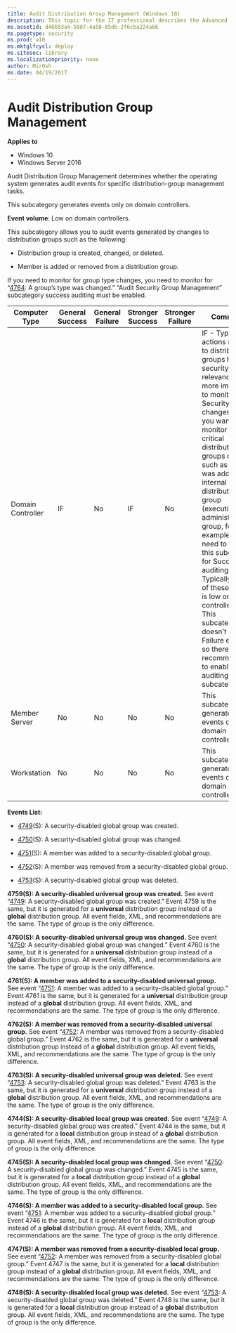 ```yaml
---
title: Audit Distribution Group Management (Windows 10)
description: This topic for the IT professional describes the Advanced Security Audit policy setting, Audit Distribution Group Management, which determines whether the operating system generates audit events for specific distribution-group management tasks.
ms.assetid: d46693a4-5887-4a58-85db-2f6cba224a66
ms.pagetype: security
ms.prod: w10
ms.mktglfcycl: deploy
ms.sitesec: library
ms.localizationpriority: none
author: Mir0sh
ms.date: 04/19/2017
---
```


# Audit Distribution Group Management

**Applies to**
-   Windows 10
-   Windows Server 2016


Audit Distribution Group Management determines whether the operating system generates audit events for specific distribution-group management tasks.

This subcategory generates events only on domain controllers.

**Event volume**: Low on domain controllers.

This subcategory allows you to audit events generated by changes to distribution groups such as the following:

-   Distribution group is created, changed, or deleted.

-   Member is added or removed from a distribution group.

If you need to monitor for group type changes, you need to monitor for “[4764](event-4764.md): A group’s type was changed.” “Audit Security Group Management” subcategory success auditing must be enabled.

| Computer Type     | General Success | General Failure | Stronger Success | Stronger Failure | Comments                                                                                                                                                                                                                                                                                                                                                                                                                                                                                                                                                                                                 |
|-------------------|-----------------|-----------------|------------------|------------------|----------------------------------------------------------------------------------------------------------------------------------------------------------------------------------------------------------------------------------------------------------------------------------------------------------------------------------------------------------------------------------------------------------------------------------------------------------------------------------------------------------------------------------------------------------------------------------------------------------|
| Domain Controller | IF              | No              | IF               | No               | IF - Typically actions related to distribution groups have low security relevance, much more important to monitor Security Group changes. But if you want to monitor for critical distribution groups changes, such as member was added to internal critical distribution group (executives, administrative group, for example), you need to enable this subcategory for Success auditing.<br>Typically volume of these events is low on domain controllers.<br>This subcategory doesn’t have Failure events, so there is no recommendation to enable Failure auditing for this subcategory. |
| Member Server     | No              | No              | No               | No               | This subcategory generates events only on domain controllers.                                                                                                                                                                                                                                                                                                                                                                                                                                                                                                                                            |
| Workstation       | No              | No              | No               | No               | This subcategory generates events only on domain controllers.                                                                                                                                                                                                                                                                                                                                                                                                                                                                                                                                            |

**Events List:**

-   [4749](event-4749.md)(S): A security-disabled global group was created.

-   [4750](event-4750.md)(S): A security-disabled global group was changed.

-   [4751](event-4751.md)(S): A member was added to a security-disabled global group.

-   [4752](event-4752.md)(S): A member was removed from a security-disabled global group.

-   [4753](event-4753.md)(S): A security-disabled global group was deleted.

**4759(S): A security-disabled universal group was created.** See event “[4749](event-4749.md): A security-disabled global group was created.” Event 4759 is the same, but it is generated for a **universal** distribution group instead of a **global** distribution group. All event fields, XML, and recommendations are the same. The type of group is the only difference.

**4760(S): A security-disabled universal group was changed.** See event “[4750](event-4750.md): A security-disabled global group was changed.” Event 4760 is the same, but it is generated for a **universal** distribution group instead of a **global** distribution group. All event fields, XML, and recommendations are the same. The type of group is the only difference.

**4761(S): A member was added to a security-disabled universal group.** See event “[4751](event-4751.md): A member was added to a security-disabled global group.” Event 4761 is the same, but it is generated for a **universal** distribution group instead of a **global** distribution group. All event fields, XML, and recommendations are the same. The type of group is the only difference.

**4762(S): A member was removed from a security-disabled universal group.** See event “[4752](event-4752.md): A member was removed from a security-disabled global group.” Event 4762 is the same, but it is generated for a **universal** distribution group instead of a **global** distribution group. All event fields, XML, and recommendations are the same. The type of group is the only difference.

**4763(S): A security-disabled universal group was deleted.** See event “[4753](event-4753.md): A security-disabled global group was deleted.” Event 4763 is the same, but it is generated for a **universal** distribution group instead of a **global** distribution group. All event fields, XML, and recommendations are the same. The type of group is the only difference.

**4744(S): A security-disabled local group was created.** See event “[4749](event-4749.md): A security-disabled global group was created.” Event 4744 is the same, but it is generated for a **local** distribution group instead of a **global** distribution group. All event fields, XML, and recommendations are the same. The type of group is the only difference.

**4745(S): A security-disabled local group was changed.** See event “[4750](event-4750.md): A security-disabled global group was changed.” Event 4745 is the same, but it is generated for a **local** distribution group instead of a **global** distribution group. All event fields, XML, and recommendations are the same. The type of group is the only difference.

**4746(S): A member was added to a security-disabled local group.** See event “[4751](event-4751.md): A member was added to a security-disabled global group.” Event 4746 is the same, but it is generated for a **local** distribution group instead of a **global** distribution group. All event fields, XML, and recommendations are the same. The type of group is the only difference.

**4747(S): A member was removed from a security-disabled local group.** See event “[4752](event-4752.md): A member was removed from a security-disabled global group.” Event 4747 is the same, but it is generated for a **local** distribution group instead of a **global** distribution group. All event fields, XML, and recommendations are the same. The type of group is the only difference.

**4748(S): A security-disabled local group was deleted.** See event “[4753](event-4753.md): A security-disabled global group was deleted.” Event 4748 is the same, but it is generated for a **local** distribution group instead of a **global** distribution group. All event fields, XML, and recommendations are the same. The type of group is the only difference.

